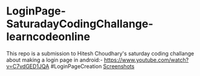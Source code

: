 # LoginPage-SaturadayCodingChallange-learncodeonline
This repo is a submission to Hitesh Choudhary's saturday coding challange about making a login page in android:- https://www.youtube.com/watch?v=C7vdGED1JQA
#LoginPageCreation
[Screenshots](http://imgur.com/a/zAfyuEO)

